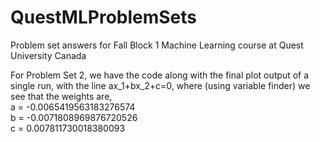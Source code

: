 # QuestMLProblemSets
Problem set answers for Fall Block 1 Machine Learning course at Quest University Canada

For Problem Set 2, we have the code along with the final plot output of a single run, with the line ax_1+bx_2+c=0, where (using variable finder) we see that the weights are,  
a = -0.0065419563183276574  
b = -0.0071808969876720526  
c = 0.007811730018380093
